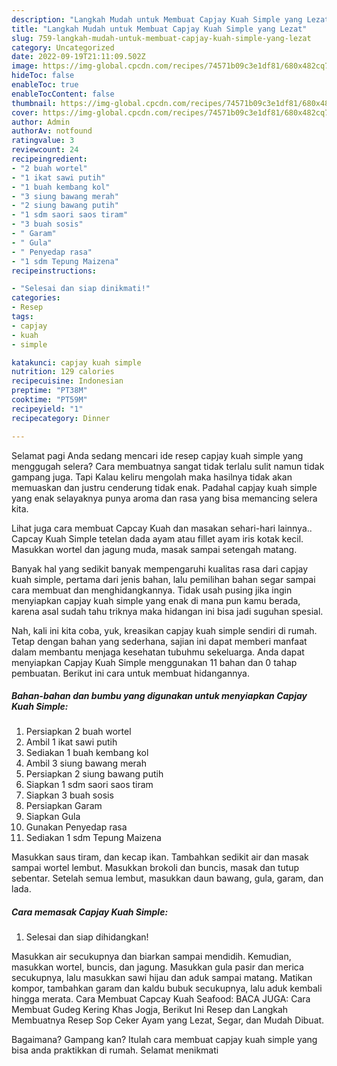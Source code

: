 ```yaml
---
description: "Langkah Mudah untuk Membuat Capjay Kuah Simple yang Lezat"
title: "Langkah Mudah untuk Membuat Capjay Kuah Simple yang Lezat"
slug: 759-langkah-mudah-untuk-membuat-capjay-kuah-simple-yang-lezat
category: Uncategorized
date: 2022-09-19T21:11:09.502Z
image: https://img-global.cpcdn.com/recipes/74571b09c3e1df81/680x482cq70/capjay-kuah-simple-foto-resep-utama.jpg
hideToc: false
enableToc: true
enableTocContent: false
thumbnail: https://img-global.cpcdn.com/recipes/74571b09c3e1df81/680x482cq70/capjay-kuah-simple-foto-resep-utama.jpg
cover: https://img-global.cpcdn.com/recipes/74571b09c3e1df81/680x482cq70/capjay-kuah-simple-foto-resep-utama.jpg
author: Admin
authorAv: notfound
ratingvalue: 3
reviewcount: 24
recipeingredient:
- "2 buah wortel"
- "1 ikat sawi putih"
- "1 buah kembang kol"
- "3 siung bawang merah"
- "2 siung bawang putih"
- "1 sdm saori saos tiram"
- "3 buah sosis"
- " Garam"
- " Gula"
- " Penyedap rasa"
- "1 sdm Tepung Maizena"
recipeinstructions:

- "Selesai dan siap dinikmati!"
categories:
- Resep
tags:
- capjay
- kuah
- simple

katakunci: capjay kuah simple 
nutrition: 129 calories
recipecuisine: Indonesian
preptime: "PT38M"
cooktime: "PT59M"
recipeyield: "1"
recipecategory: Dinner

---
```



Selamat pagi Anda sedang mencari ide resep capjay kuah simple yang menggugah selera? Cara membuatnya sangat tidak terlalu sulit namun tidak gampang juga. Tapi Kalau keliru mengolah maka hasilnya tidak akan memuaskan dan justru cenderung tidak enak. Padahal capjay kuah simple yang enak selayaknya punya aroma dan rasa yang bisa memancing selera kita.


Lihat juga cara membuat Capcay Kuah dan masakan sehari-hari lainnya.. Capcay Kuah Simple tetelan dada ayam atau fillet ayam iris kotak kecil. Masukkan wortel dan jagung muda, masak sampai setengah matang.

Banyak hal yang sedikit banyak mempengaruhi kualitas rasa dari capjay kuah simple, pertama dari jenis bahan, lalu pemilihan bahan segar sampai cara membuat dan menghidangkannya. Tidak usah pusing jika ingin menyiapkan capjay kuah simple yang enak di mana pun kamu berada, karena asal sudah tahu triknya maka hidangan ini bisa jadi suguhan spesial.


Nah, kali ini kita coba, yuk, kreasikan capjay kuah simple sendiri di rumah. Tetap dengan bahan yang sederhana, sajian ini dapat memberi manfaat dalam membantu menjaga kesehatan tubuhmu sekeluarga. Anda dapat menyiapkan Capjay Kuah Simple menggunakan 11 bahan dan 0 tahap pembuatan. Berikut ini cara untuk membuat hidangannya.

<!--inarticleads1-->

##### Bahan-bahan dan bumbu yang digunakan untuk menyiapkan Capjay Kuah Simple:

1. Persiapkan 2 buah wortel
1. Ambil 1 ikat sawi putih
1. Sediakan 1 buah kembang kol
1. Ambil 3 siung bawang merah
1. Persiapkan 2 siung bawang putih
1. Siapkan 1 sdm saori saos tiram
1. Siapkan 3 buah sosis
1. Persiapkan  Garam
1. Siapkan  Gula
1. Gunakan  Penyedap rasa
1. Sediakan 1 sdm Tepung Maizena


Masukkan saus tiram, dan kecap ikan. Tambahkan sedikit air dan masak sampai wortel lembut. Masukkan brokoli dan buncis, masak dan tutup sebentar. Setelah semua lembut, masukkan daun bawang, gula, garam, dan lada. 

<!--inarticleads2-->

##### Cara memasak Capjay Kuah Simple:


1. Selesai dan siap dihidangkan!

Masukkan air secukupnya dan biarkan sampai mendidih. Kemudian, masukkan wortel, buncis, dan jagung. Masukkan gula pasir dan merica secukupnya, lalu masukkan sawi hijau dan aduk sampai matang. Matikan kompor, tambahkan garam dan kaldu bubuk secukupnya, lalu aduk kembali hingga merata. Cara Membuat Capcay Kuah Seafood: BACA JUGA: Cara Membuat Gudeg Kering Khas Jogja, Berikut Ini Resep dan Langkah Membuatnya Resep Sop Ceker Ayam yang Lezat, Segar, dan Mudah Dibuat. 

Bagaimana? Gampang kan? Itulah cara membuat capjay kuah simple yang bisa anda praktikkan di rumah. Selamat menikmati
